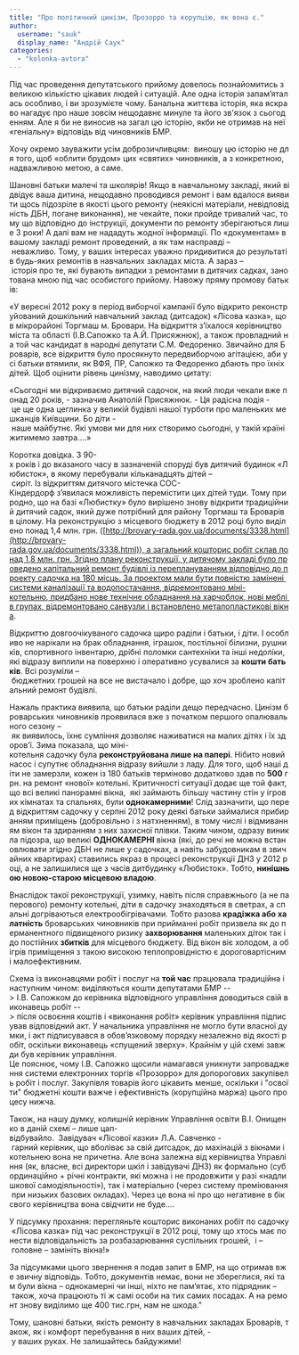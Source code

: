 ```yaml
---
title: "Про політичний цинізм, Прозорро та корупцію, як вона є."
author: 
  username: "sauk"
  display_name: "Андрій Саук"
categories: 
  - "kolonka-avtora"
---
```


Під час проведення депутатського прийому довелось познайомитись з великою кількістю цікавих людей і ситуацій. Але одна історія запам’яталась особливо, і ви зрозумієте чому. Банальна життєва історія, яка яскраво нагадує про наше зовсім нещодавнє минуле та його зв'язок з сьогоденням. Але я би не виносив на загал цю історію, якби не отримав на неї «геніальну» відповідь від чиновників БМР.

Хочу окремо зауважити усім доброзичливцям:  виношу цю історію не для того, щоб «облити брудом» цих «святих» чиновників, а з конкретною, надважливою метою, а саме.

Шановні батьки малечі та школярів! Якщо в навчальному закладі, який відвідує ваша дитина, нещодавно проводився ремонт і вам вдалося виявити щось підозріле в якості цього ремонту (неякісні матеріали, невідповідність ДБН, погане виконання), не чекайте, поки пройде тривалий час, тому що відповідно до інструкції, документи по ремонту зберігаються лише 3 роки! А далі вам не нададуть жодної інформації. По «документам» в вашому закладі ремонт проведений, а як там насправді – неважливо. Тому, у ваших інтересах уважно придивитися до результатів будь-яких ремонтів в навчальних закладах міста. А зараз – історія про те, які бувають випадки з ремонтами в дитячих садках, занотована мною під час особистого прийому. Навожу пряму промову батьків:

«У вересні 2012 року в період виборчої кампанії було відкрито реконструйований дошкільний навчальний заклад (дитсадок) «Лісова казка», що в мікрорайоні Торгмаш м. Бровари. На відкриття з’їхалося керівництво міста та області (І.В.Сапожко та А.Й. Присяжнюк), а також провладний на той час кандидат в народні депутати С.М. Федоренко. Звичайно для Броварів, все відкриття було просякнуто передвиборчою агітацією, аби усі батьки втямили, як ВФЯ, ПР, Сапожко та Федоренко дбають про їхніх дітей. Щоб оцінити рівень цинізму, наводимо цитату:

«Сьогодні ми відкриваємо дитячий садочок, на який люди чекали вже понад 20 років, - зазначив Анатолій Присяжнюк. - Ця радісна подія - це ще одна цеглинка у великій будівлі нашої турботи про маленьких мешканців Київщини. Бо діти - наше майбутнє. Які умови ми для них створимо сьогодні, у такій країні житимемо завтра….»

Коротка довідка. З 90-х років і до вказаного часу в зазначеній споруді був дитячий будинок «Любисток», в якому перебували кільканадцять дітей – сиріт. Із відкриттям дитячого містечка СОС-Кіндердорф з’явилася можливість перемістити цих дітей туди. Тому природно, що на базі «Любистку» було вирішено знову відкрити традиційний дитячий садок, який дуже потрібний для району Торгмаш та Броварів в цілому. На реконструкцію з місцевого бюджету в 2012 році було виділено понад 1,4 млн. грн. ([http://brovary-rada.gov.ua/documents/3338.html](http://brovary-rada.gov.ua/documents/3338.html)), а загальний кошторис робіт склав понад 1,8 млн. грн. Згідно плану реконструкції, у дитячому закладі було проведено капітальний ремонт будівлі із переплануванням відповідно до проекту садочка на 180 місць. За проектом мали бути повністю замінені системи каналізації та водопостачання, відремонтовано міні-котельню, придбано нове технічне обладнання на харчоблок, нові меблі в групах, відремонтовано санвузли і встановлено металопластикові вікна.

Відкриттю довгоочікуваного садочка щиро раділи і батьки, і діти. І особливо не нарікали на брак обладнання, іграшок, постільної білизни, рушників, спортивного інвентарю, дрібні поломки сантехніки та інші недоліки, які відразу виплили на поверхню і оперативно усувалися за **кошти батьків**. Всі розуміли – бюджетних грошей на все не вистачало і добре, що хоч зроблено капітальний ремонт будівлі.

Нажаль практика виявила, що батьки раділи дещо передчасно. Цинізм броварських чиновників проявилася вже з початком першого опалювального сезону – як виявилось, їхнє сумління дозволяє наживатися на малих дітях і їх здоров’ї. Зима показала, що міні-котельня садочку була **реконструйована лише на папері**. Нібито новий насос і супутнє обладнання відразу вийшли з ладу. Для того, щоб наші діти не замерзли, кожен із 180 батьків терміново додатково здав по **500** грн. на ремонт «нової» котельні. Критичності ситуації додає ще той факт, що всі великі панорамні вікна,  які займають більшу частину стін у ігрових кімнатах та спальнях, були **однокамерними**! Слід зазначити, що перед відкриттям садочку у серпні 2012 року деякі батьки займалися прибиранням приміщень (добровільно і з натхненням), в тому числі і відмиванням вікон та здиранням з них захисної плівки. Таким чином, одразу виникла підозра, що великі **ОДНОКАМЕРНІ** вікна (які, до речі не можна встановлювати згідно ДБН не лише у садочках, а навіть забудовникам в звичайних квартирах) ставились якраз в процесі реконструкції ДНЗ у 2012 році, а не залишилися ще з часів дитбудинку «Любисток». Тобто, **нинішньою новою-старою місцевою владою**.

Внаслідок такої реконструкції, узимку, навіть після справжнього (а не паперового) ремонту котельні, діти в садочку знаходяться в светрах, а спальні догріваються електрообігрівачами. Тобто разова **крадіжка або халатність** броварських чиновників при прийманні робіт призвела як до перманентного підвищеного ризику **захворювання** маленьких діток так і до постійних **збитків** для місцевого бюджету. Від вікон віє холодом, а обігрів приміщення з такою високою теплопровідністю є дороговартісним і малоефективним.

Схема із виконавцями робіт і послуг на **той час** працювала традиційна і наступним чином: виділяються кошти депутатами БМР --> І.В. Сапожком до керівника відповідного управління доводиться свій виконавець робіт --> після освоєння коштів і «виконання робіт» керівник управління підписував відповідний акт. У начальника управління не могло бути власної думки, і акт підписувався в обов’язковому порядку незалежно від якості робіт, оскільки виконавець «спущений зверху». Крайнім у цій схемі завжди був керівник управління. Це пояснює, чому І.В. Сапожко щосили намагався уникнути запровадження системи електронних торгів «Прозорро» для допорогових закупівель робіт і послуг. Закупівля товарів його цікавить менше, оскільки і "освоїти" бюджетні кошти важче і ефективність (корупційна маржа) цього процесу нижча.

Також, на нашу думку, колишній керівник Управління освіти В.І. Онищенко в даній схемі – лише цап-відбувайло.  Завідувач «Лісової казки» Л.А. Савченко - гарний керівник, що вболіває за свій дитсадок, до махінацій з вікнами і котельнею вона не причетна. Але вона залежна від керівництва Управління (як, власне, всі директори шкіл і завідувачі ДНЗ) як формально (субординаційно + річні контракти, які можна і не продовжити у разі «надлишкової самодіяльності»), так і матеріально (через систему преміювання при низьких базових окладах). Через це вона ні про що негативне в бік свого керівництва вона свідчити не буде….

У підсумку прохання: перегляньте кошторис виконаних робіт по садочку «Лісова казка» під час реконструкції в 2012 році, тому що хтось має понести відповідальність за розбазарювання суспільних грошей,  і – головне – замініть вікна!»

За підсумками цього звернення я подав запит в БМР, на що отримав вже звичну відповідь. Тобто, документів немає, вони не збереглися, які там були вікна – однокамерні чи інші, ніхто не пам’ятає, хто підрядник – також, хоча працюють ті ж самі особи на тих самих посадах. А на ремонт знову виділимо ще 400 тис.грн, нам не шкода."

Тому, шановні батьки, якість ремонту в навчальних закладах Броварів, також, як і комфорт перебування в них ваших дітей, - у ваших руках. Не залишайтесь байдужими!
